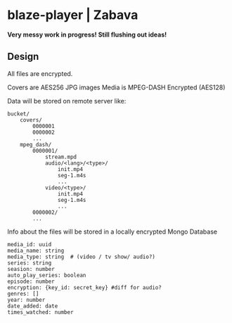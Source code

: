 # blaze-player | Zabava

**Very messy work in progress! Still flushing out ideas!**

## Design

All files are encrypted. 

Covers are AES256 JPG images
Media is MPEG-DASH Encrypted (AES128)

Data will be stored on remote server like: 

    bucket/
        covers/ 
            0000001
            0000002
            ...
        mpeg_dash/
            0000001/
                stream.mpd
                audio/<lang>/<type>/
                    init.mp4
                    seg-1.m4s 
                    ...
                video/<type>/
                    init.mp4
                    seg-1.m4s 
                    ...
            0000002/
            ...
            
            
Info about the files will be stored in a locally encrypted Mongo Database


    media_id: uuid
    media_name: string
    media_type: string  # (video / tv show/ audio?)
    series: string
    seasion: number
    auto_play_series: boolean
    episode: number
    encryption: {key_id: secret_key} #diff for audio?
    genres: []
    year: number
    date_added: date
    times_watched: number
    
    
     
    
    
    



